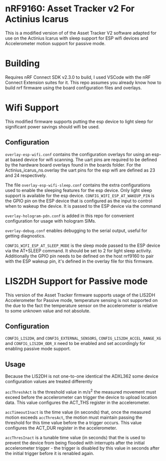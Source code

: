 nRF9160: Asset Tracker v2 For Actinius Icarus 
=========================
This is a modified version of of the Asset Tracker V2 software adapted for use on the Actinius Icarus with sleep support for ESP wifi devices and Accelerometer motion support for passive mode.

# Building
Requires nRF Connect SDK v2.3.0 to build, I used VSCode with the nRF Connect Extension suites for it. This repo assumes you already know how to build nrf firmware using the board configuration files and overlays.

# Wifi Support
This modified firmware supports putting the esp device to light sleep for significant power savings should wifi be used.
## Configuration 
`overlay-esp-wifi.conf` contains the configuration overlays for using an esp-at based device for wifi scanning. The uart pins are required to be defined by the hardware board overlays found in the boards folder. For the Actinius_icarus_ns.overlay the uart pins for the esp wifi are defined as 23 and 24 respectively.

The file `overlay-esp-wifi-sleep.conf` contains the extra configurations used to enable the sleeping features for the esp device. Only light sleep support is available for the esp device. `CONFIG_WIFI_ESP_AT_WAKEUP_PIN` is the GPIO pin on the ESP device that is configured as the input to control when to wakeup the device. It is passed to the ESP device via the command 

`overlay-hologram-pdn.conf` is added in this repo for convenient configuration for usage with hologram SIMs.

`overlay-debug.conf` enables debugging to the serial output, useful for getting diagnostics.

`CONFIG_WIFI_ESP_AT_SLEEP_MODE` is the sleep mode passed to the ESP device via the AT+SLEEP command. It should be set to 2 for light sleep activity.
Additionally the GPIO pin needs to be defined on the host nrf9160 to pair with the ESP wakeup pin, it's defined in the overlay file for this firmware. 
# LIS2DH Support for Passive mode
This version of the Asset Tracker firmware supports usage of the LIS2DH Accelerometer for Passive mode, temperature sensing is not supported on the due to the fact the temperature sensor on the accelerometer is relative to some unknown value and not absolute.
## Configuration
`CONFIG_LIS2DH`, and `CONFIG_EXTERNAL_SENSORS`, `CONFIG_LIS2DH_ACCEL_RANGE_XG` and `CONFIG_LIS2DH_ODR_X` need to be enabled and set accordingly for enabling passive mode support. 
## Usage
Because the LIS2DH is not one-to-one identical the ADXL362 some device configuration values are treated differently

`accThreshAct` is the threshold value in m/s<sup>2</sup> the measured movement must exceed before the accelerometer can trigger the device to upload location data. This value configures the ACT_THS register in the accelerometer.

`accTimeoutInact` is the time value (in seconds) that, once the measured motion exceeds `accThresAct`, the motion must maintain passing the threshold for this time value before the a trigger occurs. This value configures the ACT_DUR register in the accelerometer.

`accThresInact` is a tunable time value (in seconds) that the is used to prevent the device from being flooded with interrupts after the initial accelerometer trigger - the trigger is disabled by this value in seconds after the initial trigger before it is renabled again.


